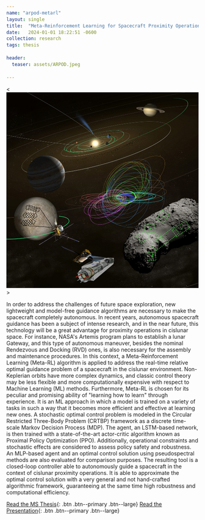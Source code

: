 ```yaml
---
name: "arpod-metarl"
layout: single
title:  "Meta-Reinforcement Learning for Spacecraft Proximity Operations Guidance and Control in Cislunar Space."
date:   2024-01-01 18:22:51 -0600
collection: research
tags: thesis

header:
  teaser: assets/ARPOD.jpeg

---
```


<![ARPOD-METARL](/assets/ARPOD.jpg)>

In order to address the challenges of future space exploration, new lightweight and model-free guidance algorithms are necessary to make the spacecraft completely autonomous. In recent years, autonomous spacecraft guidance has been a subject of intense research, and in the near future, this technology will be a great advantage for proximity operations in cislunar space. For instance, NASA's Artemis program plans to establish a lunar Gateway, and this type of autonomous maneuver, besides the nominal Rendezvous and Docking (RVD) ones, is also necessary for the assembly and maintenance procedures. In this context, a Meta-Reinforcement Learning (Meta-RL) algorithm is applied to address the real-time relative optimal guidance problem of a spacecraft in the cislunar environment. Non-Keplerian orbits have more complex dynamics, and classic control theory may be less flexible and more computationally expensive with respect to Machine Learning (ML) methods. Furthermore, Meta-RL is chosen for its peculiar and promising ability of "learning how to learn" through experience. It is an ML approach in which a model is trained on a variety of tasks in such a way that it becomes more efficient and effective at learning new ones. A stochastic optimal control problem is modeled in the Circular Restricted Three-Body Problem (CRTBP) framework as a discrete time-scale Markov Decision Process (MDP). The agent, an LSTM-based network, is then trained with a state-of-the-art actor-critic algorithm known as Proximal Policy Optimization (PPO). Additionally, operational constraints and stochastic effects are considered to assess policy safety and robustness. An MLP-based agent and an optimal control solution using pseudospectral methods are also evaluated for comparison purposes. The resulting tool is a closed-loop controller able to autonomously guide a spacecraft in the context of cislunar proximity operations. It is able to approximate the optimal control solution with a very general and not hand-crafted algorithmic framework, guaranteeing at the same time high robustness and computational efficiency.

<!-- No paper so far.
{: .notice--info} -->


<!-- 

<iframe width="640" height="360" src="https://www.youtube-nocookie.com/embed/9M3PZGoWVTc?controls=0" frameborder="0" allowfullscreen></iframe>
 -->
[Read the MS Thesis](https://hanspeterschaub.info/Papers/grads/GiovanniFereoli.pdf){: .btn .btn--primary .btn--large}
[Read the Presentation](https://www.researchgate.net/publication/376681432_MSc_Defense_Presentation){: .btn .btn--primary .btn--large}